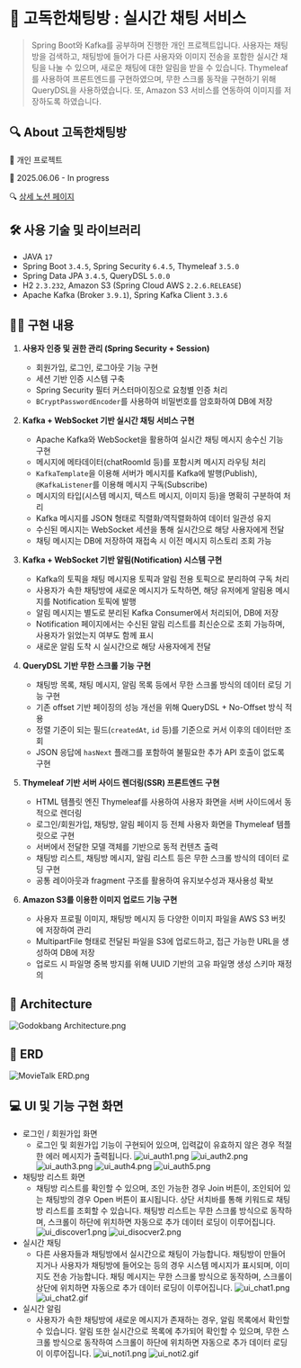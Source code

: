# 💬 고독한채팅방 : 실시간 채팅 서비스

> Spring Boot와 Kafka를 공부하며 진행한 개인 프로젝트입니다. 사용자는 채팅방을 검색하고, 채팅방에 들어가 다른 사용자와 이미지 전송을 포함한 실시간 채팅을 나눌 수 있으며, 새로운 채팅에 대한 알림을
> 받을 수 있습니다. Thymeleaf를 사용하여 프론트엔드를 구현하였으며, 무한 스크롤 동작을 구현하기 위해 QueryDSL을 사용하였습니다. 또, Amazon S3 서비스를 연동하여 이미지를 저장하도록
> 하였습니다.

## 🔍 About 고독한채팅방

👤 개인 프로젝트

📅 2025.06.06 - In progress

🔍 [상세 노션 페이지](https://www.notion.so/chloeeekim/2176e927bee080f999b0fabb9926b913)

## 🛠️ 사용 기술 및 라이브러리

- JAVA `17`
- Spring Boot `3.4.5`, Spring Security `6.4.5`, Thymeleaf `3.5.0`
- Spring Data JPA `3.4.5`, QueryDSL `5.0.0`
- H2 `2.3.232`, Amazon S3 (Spring Cloud AWS `2.2.6.RELEASE`)
- Apache Kafka (Broker `3.9.1`), Spring Kafka Client `3.3.6`

## 👩‍💻 구현 내용

1. **사용자 인증 및 권한 관리 (Spring Security + Session)**
    - 회원가입, 로그인, 로그아웃 기능 구현
    - 세션 기반 인증 시스템 구축
    - Spring Security 필터 커스터마이징으로 요청별 인증 처리
    - `BCryptPasswordEncoder`를 사용하여 비밀번호를 암호화하여 DB에 저장


2. **Kafka + WebSocket 기반 실시간 채팅 서비스 구현**
    - Apache Kafka와 WebSocket을 활용하여 실시간 채팅 메시지 송수신 기능 구현
    - 메시지에 메타데이터(chatRoomId 등)를 포함시켜 메시지 라우팅 처리
    - `KafkaTemplate`을 이용해 서버가 메시지를 Kafka에 발행(Publish), `@KafkaListener`를 이용해 메시지 구독(Subscribe)
    - 메시지의 타입(시스템 메시지, 텍스트 메시지, 이미지 등)을 명확히 구분하여 처리
    - Kafka 메시지를 JSON 형태로 직렬화/역직렬화하여 데이터 일관성 유지
    - 수신된 메시지는 WebSocket 세션을 통해 실시간으로 해당 사용자에게 전달
    - 채팅 메시지는 DB에 저장하여 재접속 시 이전 메시지 히스토리 조회 가능


3. **Kafka + WebSocket 기반 알림(Notification) 시스템 구현**
    - Kafka의 토픽을 채팅 메시지용 토픽과 알림 전용 토픽으로 분리하여 구독 처리
    - 사용자가 속한 채팅방에 새로운 메시지가 도착하면, 해당 유저에게 알림용 메시지를 Notification 토픽에 발행
    - 알림 메시지는 별도로 분리된 Kafka Consumer에서 처리되어, DB에 저장
    - Notification 페이지에서는 수신된 알림 리스트를 최신순으로 조회 가능하며, 사용자가 읽었는지 여부도 함께 표시
    - 새로운 알림 도착 시 실시간으로 해당 사용자에게 전달


4. **QueryDSL 기반 무한 스크롤 기능 구현**
    - 채팅방 목록, 채팅 메시지, 알림 목록 등에서 무한 스크롤 방식의 데이터 로딩 기능 구현
    - 기존 offset 기반 페이징의 성능 개선을 위해 QueryDSL + No-Offset 방식 적용
    - 정렬 기준이 되는 필드(`createdAt`, `id` 등)를 기준으로 커서 이후의 데이터만 조회
    - JSON 응답에 `hasNext` 플래그를 포함하여 불필요한 추가 API 호출이 없도록 구현


5. **Thymeleaf 기반 서버 사이드 렌더링(SSR) 프론트엔드 구현**
    - HTML 템플릿 엔진 Thymeleaf를 사용하여 사용자 화면을 서버 사이드에서 동적으로 렌더링
    - 로그인/회원가입, 채팅방, 알림 페이지 등 전체 사용자 화면을 Thymeleaf 템플릿으로 구현
    - 서버에서 전달한 모델 객체를 기반으로 동적 컨텐츠 출력
    - 채팅방 리스트, 채팅방 메시지, 알림 리스트 등은 무한 스크롤 방식의 데이터 로딩 구현
    - 공통 레이아웃과 fragment 구조를 활용하여 유지보수성과 재사용성 확보


6. **Amazon S3를 이용한 이미지 업로드 기능 구현**
    - 사용자 프로필 이미지, 채팅방 메시지 등 다양한 이미지 파일을 AWS S3 버킷에 저장하여 관리
    - MultipartFile 형태로 전달된 파일을 S3에 업로드하고, 접근 가능한 URL을 생성하여 DB에 저장
    - 업로드 시 파일명 중복 방지를 위해 UUID 기반의 고유 파일명 생성 스키마 재정의

## 📐 Architecture

![Godokbang Architecture.png](readme_assets/Godokbang%20Architecture.png)

## 💾 ERD

![MovieTalk ERD.png](readme_assets/Godokbang%20ERD.png)

## 💻 UI 및 기능 구현 화면

- 로그인 / 회원가입 화면
    - 로그인 및 회원가입 기능이 구현되어 있으며, 입력값이 유효하지 않은 경우 적절한 에러 메시지가 출력됩니다.
      ![ui_auth1.png](readme_assets/ui_auth1.png)
      ![ui_auth2.png](readme_assets/ui_auth2.png)
      ![ui_auth3.png](readme_assets/ui_auth3.png)
      ![ui_auth4.png](readme_assets/ui_auth4.png)
      ![ui_auth5.png](readme_assets/ui_auth5.png)
- 채팅방 리스트 화면
    - 채팅방 리스트를 확인할 수 있으며, 조인 가능한 경우 Join 버튼이, 조인되어 있는 채팅방의 경우 Open 버튼이 표시됩니다. 상단 서치바를 통해 키워드로 채팅방 리스트를 조회할 수 있습니다. 채팅방
      리스트는 무한 스크롤 방식으로 동작하며, 스크롤이 하단에 위치하면 자동으로 추가 데이터 로딩이 이루어집니다.
      ![ui_discover1.png](readme_assets/ui_discover1.png)
      ![ui_disocver2.png](readme_assets/ui_disocver2.png)
- 실시간 채팅
    - 다른 사용자들과 채팅방에서 실시간으로 채팅이 가능합니다. 채팅방이 만들어지거나 사용자가 채팅방에 들어오는 등의 경우 시스템 메시지가 표시되며, 이미지도 전송 가능합니다. 채팅 메시지는 무한 스크롤 방식으로
      동작하며, 스크롤이 상단에 위치하면 자동으로 추가 데이터 로딩이 이루어집니다.
      ![ui_chat1.png](readme_assets/ui_chat1.png)
      ![ui_chat2.gif](readme_assets/ui_chat2.gif)
- 실시간 알림
    - 사용자가 속한 채팅방에 새로운 메시지가 존재하는 경우, 알림 목록에서 확인할 수 있습니다. 알림 또한 실시간으로 목록에 추가되어 확인할 수 있으며, 무한 스크롤 방식으로 동작하여 스크롤이 하단에 위치하면
      자동으로 추가 데이터 로딩이 이루어집니다.
      ![ui_noti1.png](readme_assets/ui_noti1.png)
      ![ui_noti2.gif](readme_assets/ui_noti2.gif)
